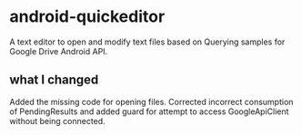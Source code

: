 # android-quickeditor
A text editor to open and modify text files based on Querying samples for Google Drive Android API.

## what I changed
Added the missing code for opening files. Corrected incorrect consumption of PendingResults and added guard for attempt to access GoogleApiClient without being connected.

